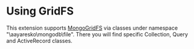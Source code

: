 Using GridFS
============

This extension supports [MongoGridFS](http://docs.mongodb.org/manual/core/gridfs/) via
classes under namespace "\aayaresko\mongodb\file".
There you will find specific Collection, Query and ActiveRecord classes.

